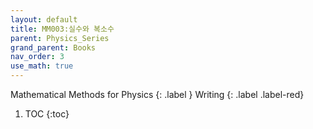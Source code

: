 ```yaml
---
layout: default
title: MM003:실수와 복소수
parent: Physics_Series
grand_parent: Books
nav_order: 3
use_math: true
---
```

Mathematical Methods for Physics
{: .label }
Writing
{: .label .label-red}

1. TOC
{:toc}

